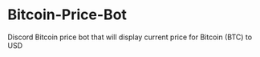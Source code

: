 # Bitcoin-Price-Bot
Discord Bitcoin price bot that will display current price for Bitcoin (BTC) to USD
